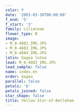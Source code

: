 ```yaml
---
color: Y
date: '2003-03-30T00:00:00'
f_end: '5'
f_start: '3'
family: Liliaceae
flower_type: B
image:
- M_8-4882_IMG.JPG
- M_8-4883_IMG.JPG
- M_8-4884_IMG.JPG
latin: Gagea lutea
lead: M_8-4883_IMG.JPG
lead_sample: false
name: index.en
order: Gagea
parallel: false
petals: '6'
petals_joined: false
star_shape: false
title: Yellow Star-of-Betlehem
---
```

